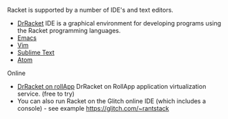 
Racket is supported by a number of IDE's and text editors. 

* [DrRacket](http://docs.racket-lang.org/drracket/index.html) IDE is a graphical environment for developing programs using the Racket programming languages.
* [Emacs](https://docs.racket-lang.org/guide/Emacs.html)
* [Vim](https://docs.racket-lang.org/guide/Vim.html)
* [Sublime Text](https://docs.racket-lang.org/guide/Sublime_Text.html)
* [Atom](https://atom.io/packages/atom-ide-racket)

Online 

* [DrRacket on rollApp](https://www.rollapp.com/app/drracket) DrRacket on RollApp application virtualization service. (free to try)
* You can also run Racket on the Glitch online IDE (which includes a console) - see example <https://glitch.com/~rantstack>


